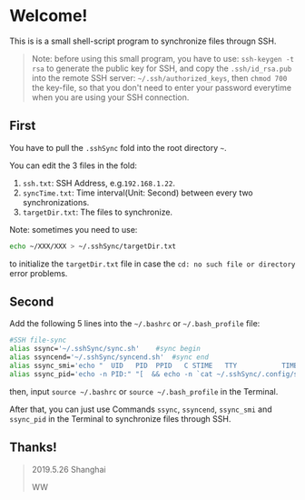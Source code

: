 # Welcome!

This is is a small shell-script program to synchronize files througn SSH.

>Note: before using this small program, you have to use: 
>`ssh-keygen -t rsa` 
>to generate the public key for SSH, and copy the `.ssh/id_rsa.pub` into the remote SSH server: `~/.ssh/authorized_keys`, then `chmod 700` the key-file, so that you don't need to enter your password everytime when you are using your SSH connection.

## First
You have to pull the `.sshSync` fold into the root directory `~`.

You can edit the 3 files in the fold:

1. `ssh.txt`: SSH Address, e.g.`192.168.1.22`.
2. `syncTime.txt`: Time interval(Unit: Second) between every two synchronizations.
3. `targetDir.txt`: The files to synchronize.

Note: sometimes you need to use:

``` sh
echo ~/XXX/XXX > ~/.sshSync/targetDir.txt
```
to initialize the `targetDir.txt` file in case the `cd: no such file or directory` error problems.

## Second
Add the following 5 lines into the `~/.bashrc` or `~/.bash_profile` file:

```sh
#SSH file-sync
alias ssync='~/.sshSync/sync.sh'	#sync begin
alias ssyncend='~/.sshSync/syncend.sh'	#sync end
alias ssync_smi='echo "  UID   PID  PPID   C STIME   TTY           TIME CMD" && echo ============================================================================= && ps -ef|grep scp.sh|grep -v grep'	#States
alias ssync_pid='echo -n PID:" "[  && echo -n `cat ~/.sshSync/.config/scpPID.txt` && echo ]'	#PID
```
then, input `source ~/.bashrc` or `source ~/.bash_profile` in the Terminal.

After that, you can just use Commands `ssync`, `ssyncend`, `ssync_smi` and `ssync_pid` in the Terminal to synchronize files through SSH.

## Thanks!

>2019.5.26 Shanghai
>
>WW
